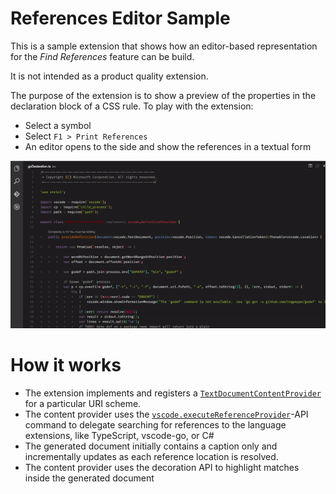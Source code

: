 # References Editor Sample

This is a sample extension that shows how an editor-based representation for the _Find References_ feature can be build.

It is not intended as a product quality extension.

The purpose of the extension is to show a preview of the properties in the declaration block of a CSS rule. To play with the extension:
- Select a symbol
- Select `F1 > Print References`
- An editor opens to the side and show the references in a textual form

![Print References](preview.gif)

# How it works

- The extension implements and registers a [`TextDocumentContentProvider`](http://code.visualstudio.com/docs/extensionAPI/vscode-api#TextDocumentContentProvider) for a particular URI scheme.
- The content provider uses the [`vscode.executeReferenceProvider`](http://code.visualstudio.com/docs/extensionAPI/vscode-api-commands)-API command to delegate searching for references to the language extensions, like TypeScript, vscode-go, or C#
- The generated document initially contains a caption only and incrementally updates as each reference location is resolved.
- The content provider uses the decoration API to highlight matches inside the generated document


